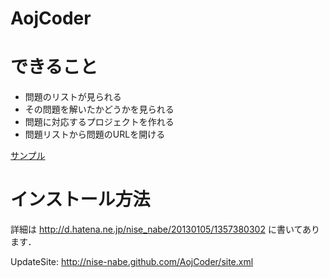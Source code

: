 AojCoder
=======

# できること

* 問題のリストが見られる
* その問題を解いたかどうかを見られる
* 問題に対応するプロジェクトを作れる
* 問題リストから問題のURLを開ける

[サンプル](http://cdn-ak.f.st-hatena.com/images/fotolife/n/nise_nabe/20130105/20130105184434.png)

# インストール方法

詳細は <http://d.hatena.ne.jp/nise_nabe/20130105/1357380302> に書いてあります．

UpdateSite: <http://nise-nabe.github.com/AojCoder/site.xml>
